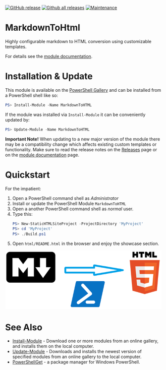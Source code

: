 [![GitHub release](https://img.shields.io/github/release/WetHat/MarkdownToHtml)](https://GitHub.com/WetHat/MarkdownToHtml/releases/)
[![Github all releases](https://img.shields.io/github/downloads/WetHat/MarkdownToHTML/total.svg)](https://GitHub.com/WetHat/MarkdownToHtml/releases/)
[![Maintenance](https://img.shields.io/badge/Maintained%3F-yes-green.svg)](https://GitHub.com/WetHat/MarkdownToHtml/graphs/commit-activity)
# MarkdownToHtml
Highly configurable markdown to HTML conversion using customizable templates.

For details see the [module documentation](Documentation/MarkdownToHTML.md).

# Installation & Update

This module is available on the [PowerShell Gallery](https://www.powershellgallery.com/packages/MarkdownToHtml)
and can be installed from a PowerShell shell like so:

```PowerShell
PS> Install-Module -Name MarkdownToHTML
```

If the module was installed via `Install-Module` it can be conveniently updated by:

```PowerShell
PS> Update-Module -Name MarkdownToHTML
```

**Important Note!** When updating to a new major version of the module there may
be a compatibility change which affects existing custom templates or functionality.
Make sure to read the release notes on the
[Releases](https://github.com/WetHat/MarkdownToHtml/releases)
page or on the [module documentation](Documentation/MarkdownToHTML.md) page.

# Quickstart

For the impatient:

1. Open a PowerShell command shell as _Administrator_ 
2. Install or update the PowerShell Module `MarkdownToHTML`
3. Open a another PowerShell command shell as _normal_ user.
4. Type this:
   ~~~ PowerShell
   PS> New-StaticHTMLSiteProject -ProjectDirectory 'MyProject'
   PS> cd 'MyProject'
   PS> ./Build.ps1
   ~~~
5. Open `html/README.html` in the browser and enjoy the showcase section.

![Logo](Markdown2HTML.png)

# See Also
* [Install-Module](https://docs.microsoft.com/en-us/powershell/module/powershellget/Install-Module?view=powershell-5.1) -
  Download one or more modules from an online gallery, and installs them on the local computer.
* [Update-Module](https://docs.microsoft.com/en-us/powershell/module/powershellget/update-module?view=powershell-5.1) -
  Downloads and installs the newest version of specified modules from an online gallery to the local computer. 
* [PowerShellGet](https://docs.microsoft.com/en-us/powershell/module/powershellget/?view=powershell-5.1#powershellget) -
  a package manager for Windows PowerShell.

